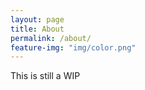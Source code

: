 ```yaml
---
layout: page
title: About
permalink: /about/
feature-img: "img/color.png"
---
```


This is still a WIP
